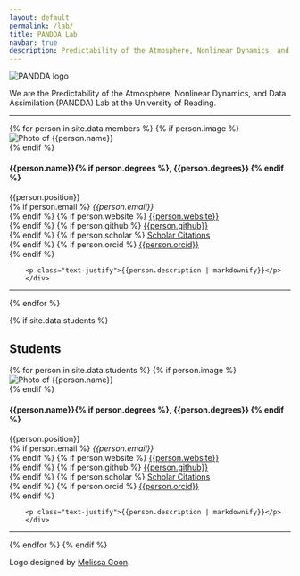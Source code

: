 ```yaml
---
layout: default
permalink: /lab/
title: PANDDA Lab
navbar: true
description: Predictability of the Atmosphere, Nonlinear Dynamics, and Data Assimilation (PANDDA) Lab
---
```


<img src="{{ site.baseurl }}/assets/img/pandda_logo.svg" style="(min-width: {{site.max_width}})" alt="PANDDA logo" />

We are the Predictability of the Atmosphere, Nonlinear Dynamics, and Data Assimilation (PANDDA) Lab at the University of Reading.

<hr>
<div class="post">
  <article>
{% for person in site.data.members %}
    {% if person.image %}
        <div class="profile float-right">
        <img src="{{ person.image | prepend: '/assets/img/' | prepend: site.baseurl | prepend: site.url }}" class="img-fluid z-depth-1 rounded" style="(min-width: {{site.max_width}}) {{ site.max_width | minus: 30 | times: 0.3}}px, (min-width: 576px) 30vw, 95vw" alt="Photo of {{person.name}}" />
        </div>
    {% endif %}
        <div class="clearfix">
        <h4>{{person.name}}{% if person.degrees %}, {{person.degrees}} {% endif %}</h4> 
        {{person.position}} <br>
        {% if person.email %}
            <i class="fa fa-envelope"></i> <em>{{person.email}}</em> <br>
        {% endif %}
        {% if person.website %}
          <i class="fa fa-globe"></i> <a href= "{{person.website}}" target="_blank">{{person.website}}</a> <br>
        {% endif %}
        {% if person.github %}
          <i class="fab fa-github"></i> <a href= "https://github.com/{{person.github}}" target="_blank"> {{person.github}} </a> <br>
        {% endif %}
        {% if person.scholar %}
          <i class="ai ai-google-scholar"></i> <a href= "http://scholar.google.com/citations?user={{person.scholar}}" target="_blank"> Scholar Citations </a> <br>
        {% endif %}
        {% if person.orcid %}
          <i class="ai ai-orcid"></i> <a href="http://{{person.orcid}}" target="_blank"> {{person.orcid}}</a> <br>
        {% endif %}

        <p class="text-justify">{{person.description | markdownify}}</p>
        </div>
<hr>
{% endfor %}

{% if site.data.students %}
  <h2 id="students">Students</h2>
  {% for person in site.data.students %}
    {% if person.image %}
        <div class="profile float-right">
        <img src="{{ person.image | prepend: '/assets/img/' | prepend: site.baseurl | prepend: site.url }}" class="img-fluid z-depth-1 rounded" style="(min-width: {{site.max_width}}) {{ site.max_width | minus: 30 | times: 0.3}}px, (min-width: 576px) 30vw, 95vw" alt="Photo of {{person.name}}" />
        </div>
    {% endif %}
        <div class="clearfix">
        <h4>{{person.name}}{% if person.degrees %}, {{person.degrees}} {% endif %}</h4> 
        {{person.position}} <br>
        {% if person.email %}
            <i class="fa fa-envelope"></i> <em>{{person.email}}</em> <br>
        {% endif %}
        {% if person.website %}
          <i class="fa fa-globe"></i> <a href= "{{person.website}}" target="_blank">{{person.website}}</a> <br>
        {% endif %}
        {% if person.github %}
          <i class="fab fa-github"></i> <a href= "https://github.com/{{person.github}}" target="_blank"> {{person.github}} </a> <br>
        {% endif %}
        {% if person.scholar %}
          <i class="ai ai-google-scholar"></i> <a href= "http://scholar.google.com/citations?user={{person.scholar}}" target="_blank"> Scholar Citations </a> <br>
        {% endif %}
        {% if person.orcid %}
          <i class="ai ai-orcid"></i> <a href="http://{{person.orcid}}" target="_blank"> {{person.orcid}}</a> <br>
        {% endif %}

        <p class="text-justify">{{person.description | markdownify}}</p>
        </div>
<hr>
  {% endfor %}
{% endif %}
  </article>
</div>

Logo designed by <a href="https://melissagoon.dev/">Melissa Goon</a>.
